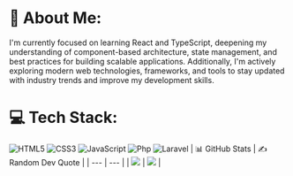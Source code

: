 # 💫 About Me:
I'm currently focused on learning React and TypeScript, deepening my understanding of component-based architecture, state management, and best practices for building scalable applications. Additionally, I'm actively exploring modern web technologies, frameworks, and tools to stay updated with industry trends and improve my development skills.

# 💻 Tech Stack:
![HTML5](https://img.shields.io/badge/html5-%23E34F26.svg?style=for-the-badge&logo=html5&logoColor=white) ![CSS3](https://img.shields.io/badge/css3-%231572B6.svg?style=for-the-badge&logo=css3&logoColor=white) ![JavaScript](https://img.shields.io/badge/javascript-%23323330.svg?style=for-the-badge&logo=javascript&logoColor=%23F7DF1E) ![Php](https://img.shields.io/badge/php-484C89.svg?style=for-the-badge&logo=php&logoColor=white) ![Laravel](https://img.shields.io/badge/laravel-%23FF2D20.svg?style=for-the-badge&logo=laravel&logoColor=white)
| 📊 GitHub Stats | ✍️ Random Dev Quote |
| --- | --- |
| ![](https://github-readme-stats.vercel.app/api/top-langs/?username=dillowhenrick&theme=github_dark_dimmed&hide_border=true&include_all_commits=false&count_private=true&layout=compact) | ![](https://quotes-github-readme.vercel.app/api?type=horizontal&theme=tokyonight) |

<!-- Proudly created with GPRM ( https://gprm.itsvg.in ) -->
